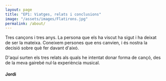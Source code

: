 ```yaml
---
layout: page
title: "EP1: Viatges, relats i conclusions"
image: "/assets/images/Flatirons.jpg"
permalink: /about/
---
```

Tres cançons i tres anys. La persona que els ha viscut ha sigut i ha deixat de ser la mateixa. Coneixem persones que ens canvien, i és nostra la decisió sobre què fer davant d'aixó.

D'aquí surten els tres relats als quals he intentat donar forma de cançó, des de la meva gairebé nul·la experiència musical.

#### Jordi